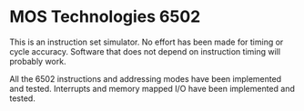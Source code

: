 # MOS Technologies 6502
This is an instruction set simulator.  No effort has been made for timing or
cycle accuracy.  Software that does not depend on instruction timing will
probably work.

All the 6502 instructions and addressing modes have been implemented and
tested.  Interrupts and memory mapped I/O have been implemented and tested.

